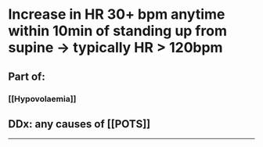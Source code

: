 # Increase in HR 30+ bpm anytime within 10min of standing up from supine -> typically HR > 120bpm

## Part of:
### [[Hypovolaemia]]

## DDx: any causes of [[POTS]]

--- 
